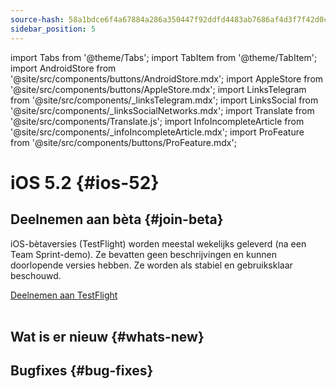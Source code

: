 ```yaml
---
source-hash: 58a1bdce6f4a67884a286a350447f92ddfd4483ab7686af4d3f7f42d0cf02a69
sidebar_position: 5
---
```

import Tabs from '@theme/Tabs';
import TabItem from '@theme/TabItem';
import AndroidStore from '@site/src/components/buttons/AndroidStore.mdx';
import AppleStore from '@site/src/components/buttons/AppleStore.mdx';
import LinksTelegram from '@site/src/components/_linksTelegram.mdx';
import LinksSocial from '@site/src/components/_linksSocialNetworks.mdx';
import Translate from '@site/src/components/Translate.js';
import InfoIncompleteArticle from '@site/src/components/_infoIncompleteArticle.mdx';
import ProFeature from '@site/src/components/buttons/ProFeature.mdx';


# iOS 5.2 {#ios-52}

## Deelnemen aan bèta {#join-beta}

iOS-bètaversies (TestFlight) worden meestal wekelijks geleverd (na een Team Sprint-demo). Ze bevatten geen beschrijvingen en kunnen doorlopende versies hebben. Ze worden als stabiel en gebruiksklaar beschouwd.

<div>
  <a class="button button--active" href="https://testflight.apple.com/join/7poGNCKy">Deelnemen aan TestFlight</a>
</div>

<br/>


## Wat is er nieuw {#whats-new}




## Bugfixes {#bug-fixes}